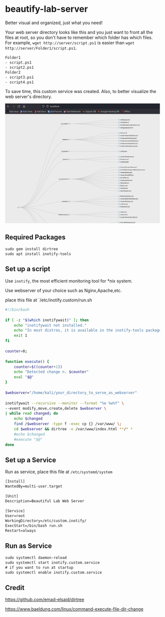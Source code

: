 # beautify-lab-server

Better visual and organized, just what you need!

Your web server directory looks like this and you just want to front all the files at root, so you don't have to remember which folder has which files. For example, `wget http://server/script.ps1` is easier than `wget http://server/Folder1/script.ps1`.

```
Folder1
- script.ps1
- script2.ps1
Folder2
- script3.ps1
- script4.ps1
```

To save time, this custom service was created.
Also, to better visualize the web server's directory.

![this](image.png)

## Required Packages

```
sudo gem install dirtree
sudo apt install inotify-tools
```

## Set up a script

Use `inotify`, the most efficient monitoring tool for *nix system.

Use webserver of your choice such as Nginx,Apache,etc. 

place this file at `/etc/inotify.custom/run.sh


```bash
#!/bin/bash

if [ -z "$(which inotifywait)" ]; then
    echo "inotifywait not installed."
    echo "In most distros, it is available in the inotify-tools package."
    exit 1
fi

counter=0;

function execute() {
    counter=$((counter+1))
    echo "Detected change n. $counter"
    eval "$@"
}

$webserver="/home/kali/your_directory_to_serve_as_webserver"

inotifywait --recursive --monitor --format "%e %w%f" \
--event modify,move,create,delete $webserver \
| while read changed; do
    echo $changed
    find /$webserver -type f -exec cp {} /var/www/ \;
    cd $webserver && dirtree -o /var/www/index.html **/* *
    #echo $changed
    #execute "$@"
done
```

## Set up a Service

Run as service, place this file at `/etc/systemd/system`

```
[Install]
WantedBy=multi-user.target

[Unit]
Description=Beautiful Lab Web Server

[Service]
User=root
WorkingDirectory=/etc/custom.inotify/
ExecStart=/bin/bash run.sh
Restart=always
```

## Run as Service

```
sudo systemctl daemon-reload
sudo systemctl start inotify.custom.service
# if you want to run at startup
sudo systemctl enable inotify.custom.service
```

## Credit

https://github.com/emad-elsaid/dirtree

https://www.baeldung.com/linux/command-execute-file-dir-change
